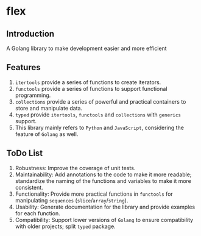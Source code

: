 # flex

## Introduction

A Golang library to make development easier and more efficient

## Features

1. `itertools` provide a series of functions to create iterators.
2. `functools` provide a series of functions to support functional programming.
3. `collections` provide a series of powerful and practical containers to store and manipulate data.
4. `typed` provide `itertools`, `functools` and `collections` with `generics` support.
5. This library mainly refers to `Python` and `JavaScript`, considering the feature of `Golang` as well.

## ToDo List

1. Robustness: Improve the coverage of unit tests.
2. Maintainability: Add annotations to the code to make it more readable; standardize the naming of the functions and variables to make it more consistent.
3. Functionality: Provide more practical functions in `functools` for manipulating `sequences` (`slice`/`array`/`string`).
4. Usability: Generate documentation for the library and provide examples for each function.
5. Compatibility: Support lower versions of `Golang` to ensure compatibility with older projects; split `typed` package.
